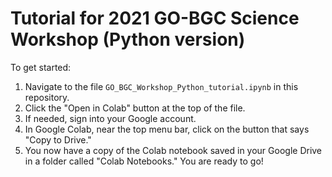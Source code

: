 # Tutorial for 2021 GO-BGC Science Workshop (Python version)

To get started:

1. Navigate to the file `GO_BGC_Workshop_Python_tutorial.ipynb` in this repository.
2. Click the "Open in Colab" button at the top of the file.
3. If needed, sign into your Google account.
4. In Google Colab, near the top menu bar, click on the button that says "Copy to Drive."
5. You now have a copy of the Colab notebook saved in your Google Drive in a folder called "Colab Notebooks." You are ready to go!
